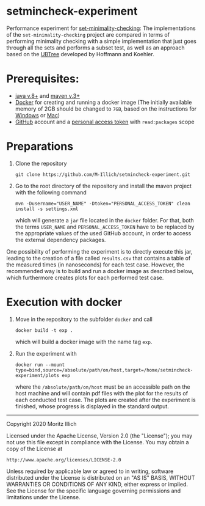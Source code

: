 # setmincheck-experiment
Performance experiment for [set-minimality-checking](https://github.com/M-Illich/set-minimality-checking.git):
The implementations of the `set-minimality-checking` project are compared in terms of performing minimality checking with a simple implementation that just goes through all the sets and performs a subset test, as well as an approach based on the [UBTree](https://www.researchgate.net/profile/Jana_Koehler2/publication/2294006_A_New_Method_to_Index_and_Query_Sets/links/53fc47820cf2dca8fffefe9a.pdf) developed by Hoffmann and Koehler.


# Prerequisites: 
- [java v.8+](http://java.com) and [maven v.3+](https://maven.apache.org/)
- [Docker](https://www.docker.com) for creating and running a docker image
  (The initially available memory of 2GB should be changed to `7GB`, based on the instructions for [Windows](https://docs.docker.com/docker-for-windows/#resources) or [Mac](https://docs.docker.com/docker-for-mac/#resources))
- [GitHub](https://github.com/) account and a [personal access token](https://help.github.com/en/github/authenticating-to-github/creating-a-personal-access-token-for-the-command-line#creating-a-token) with `read:packages` scope
  

# Preparations
1. Clone the repository
   ```
   git clone https://github.com/M-Illich/setmincheck-experiment.git
   ```

2. Go to the root directory of the repository and install the maven project with the following command
    ```
    mvn -Dusername="USER_NAME" -Dtoken="PERSONAL_ACCESS_TOKEN" clean install -s settings.xml
    ```
	which will generate a `jar` file located in the `docker` folder. For that, both the terms `USER_NAME` and `PERSONAL_ACCESS_TOKEN` have to be replaced by the appropriate values of the used GitHub account, in order to access the external dependency packages.
	
One possibility of performing the experiment is to directly execute this jar, leading to the creation of a file called `results.csv` that contains a table of the measured times (in nanoseconds) for each test case. However, the recommended way is to build and run a docker image as described below, which furthermore creates plots for each performed test case.


# Execution with docker
1. Move in the repository to the subfolder `docker` and call
    ```
    docker build -t exp .
    ```
    which will build a docker image with the name tag `exp`.
	
2. Run the experiment with
    ```
    docker run --mount type=bind,source=/absolute/path/on/host,target=/home/setmincheck-experiment/plots exp
    ```
    where the `/absolute/path/on/host` must be an accessible path on the host machine and will contain pdf files with the plot for the results of each conducted test case. The plots are created after the experiment is finished, whose progress is displayed in the standard output.
    

-------------------------------------------------------------------------
Copyright 2020 Moritz Illich

Licensed under the Apache License, Version 2.0 (the "License");
you may not use this file except in compliance with the License.
You may obtain a copy of the License at

    http://www.apache.org/licenses/LICENSE-2.0

Unless required by applicable law or agreed to in writing, software
distributed under the License is distributed on an "AS IS" BASIS,
WITHOUT WARRANTIES OR CONDITIONS OF ANY KIND, either express or implied.
See the License for the specific language governing permissions and
limitations under the License.
	

